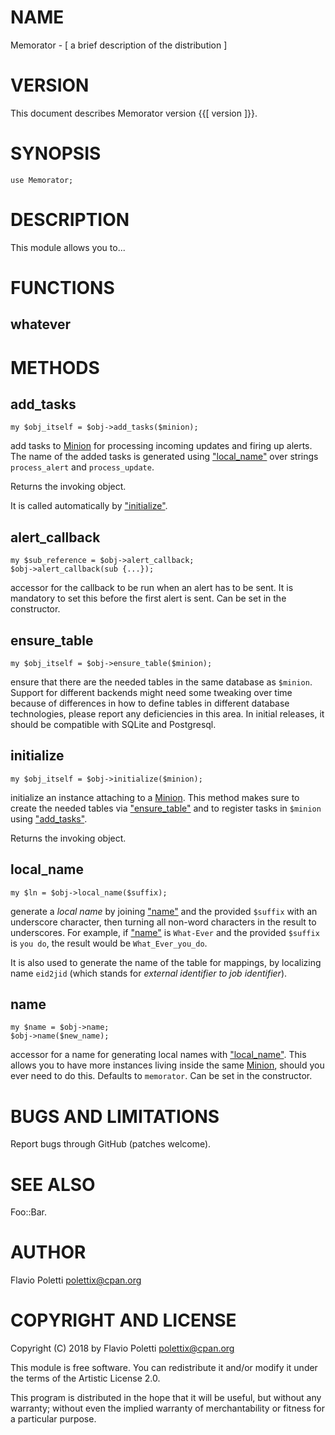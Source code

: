 # NAME

Memorator - \[ a brief description of the distribution \]

# VERSION

This document describes Memorator version {{\[ version \]}}.

# SYNOPSIS

    use Memorator;

# DESCRIPTION

This module allows you to...

# FUNCTIONS

## **whatever**

# METHODS

## **add\_tasks**

    my $obj_itself = $obj->add_tasks($minion);

add tasks to [Minion](https://metacpan.org/pod/Minion) for processing incoming updates and firing up
alerts. The name of the added tasks is generated using ["local\_name"](#local_name) over
strings `process_alert` and `process_update`.

Returns the invoking object.

It is called automatically by ["initialize"](#initialize).

## **alert\_callback**

    my $sub_reference = $obj->alert_callback;
    $obj->alert_callback(sub {...});

accessor for the callback to be run when an alert has to be sent. It is
mandatory to set this before the first alert is sent. Can be set in the
constructor.

## **ensure\_table**

    my $obj_itself = $obj->ensure_table($minion);

ensure that there are the needed tables in the same database as
`$minion`. Support for different backends might need some tweaking over
time because of differences in how to define tables in different database
technologies, please report any deficiencies in this area. In initial
releases, it should be compatible with SQLite and Postgresql.

## **initialize**

    my $obj_itself = $obj->initialize($minion);

initialize an instance attaching to a [Minion](https://metacpan.org/pod/Minion). This method makes sure to
create the needed tables via ["ensure\_table"](#ensure_table) and to register tasks in
`$minion` using ["add\_tasks"](#add_tasks).

Returns the invoking object.

## **local\_name**

    my $ln = $obj->local_name($suffix);

generate a _local name_ by joining ["name"](#name) and the provided `$suffix`
with an underscore character, then turning all non-word characters in the
result to underscores. For example, if ["name"](#name) is `What-Ever` and the
provided `$suffix` is `you do`, the result would be `What_Ever_you_do`.

It is also used to generate the name of the table for mappings, by
localizing name `eid2jid` (which stands for _external identifier to job
identifier_).

## **name**

    my $name = $obj->name;
    $obj->name($new_name);

accessor for a name for generating local names with ["local\_name"](#local_name). This
allows you to have more instances living inside the same [Minion](https://metacpan.org/pod/Minion), should
you ever need to do this. Defaults to `memorator`. Can be set in the
constructor.

# BUGS AND LIMITATIONS

Report bugs through GitHub (patches welcome).

# SEE ALSO

Foo::Bar.

# AUTHOR

Flavio Poletti <polettix@cpan.org>

# COPYRIGHT AND LICENSE

Copyright (C) 2018 by Flavio Poletti <polettix@cpan.org>

This module is free software. You can redistribute it and/or modify it
under the terms of the Artistic License 2.0.

This program is distributed in the hope that it will be useful, but
without any warranty; without even the implied warranty of
merchantability or fitness for a particular purpose.

